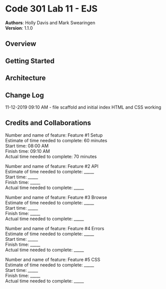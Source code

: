 # Code 301 Lab 11 - EJS  

**Authors**: Holly Davis and Mark Swearingen  
**Version**: 1.1.0
<!-- (increment the patch/fix version number if you make more commits past your first submission) -->

## Overview

<!-- Provide a high level overview of what this application is and why you are building it, beyond the fact that it's an assignment for this class. (i.e. What's your problem domain?) -->

## Getting Started
<!-- What are the steps that a user must take in order to build this app on their own machine and get it running? -->

## Architecture
<!-- Provide a detailed description of the application design. What technologies (languages, libraries, etc) you're using, and any other relevant design information. -->


## Change Log

11-12-2019 09:10 AM - file scaffold and initial index HTML and CSS working

<!-- Use this area to document the iterative changes made to your application as each feature is successfully implemented. Use time stamps. Here's an examples:

01-01-2001 4:59pm - Application now has a fully-functional express server, with a GET route for the location resource.-->

## Credits and Collaborations
<!-- Give credit (and a link) to other people or resources that helped you build this application. -->


Number and name of feature: Feature #1 Setup  
Estimate of time needed to complete: 60 minutes  
Start time: 08:00 AM  
Finish time: 09:10 AM  
Actual time needed to complete: 70 minutes  

Number and name of feature: Feature #2 API  
Estimate of time needed to complete: _____  
Start time: _____  
Finish time: _____  
Actual time needed to complete: _____  

Number and name of feature: Feature #3 Browse  
Estimate of time needed to complete: _____  
Start time: _____  
Finish time: _____  
Actual time needed to complete: _____  

Number and name of feature: Feature #4 Errors  
Estimate of time needed to complete: _____  
Start time: _____  
Finish time: _____  
Actual time needed to complete: _____  

Number and name of feature: Feature #5 CSS  
Estimate of time needed to complete: _____  
Start time: _____  
Finish time: _____  
Actual time needed to complete: _____  